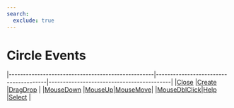 ```yaml
---
search:
  exclude: true
---
```


<h1 class="heading"><span class="name">Circle Events</span></h1>

|---------------------------------------------------|---------------------------------------|-------------------------------------------|
|[Close](../methodorevents/close.md)                |[Create](../methodorevents/create.md)  |[DragDrop](../methodorevents/dragdrop.md)  |
|[MouseDown](../methodorevents/mousedown.md)        |[MouseUp](../methodorevents/mouseup.md)|[MouseMove](../methodorevents/mousemove.md)|
|[MouseDblClick](../methodorevents/mousedblclick.md)|[Help](../methodorevents/help.md)      |[Select](../methodorevents/select.md)      |
